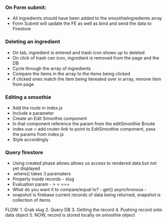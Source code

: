 ### On Form submit:

 - All ingredients should have been added to the smoothieIngredients array
 - Form Submit will update the FE as well as bind and send the data to Firestore

 ### Deleting an ingredient
  - On tab, ingredient is entered and trash icon shows up to deleted
  - On click of trash can icon, ingredient is removed from the page and the DB
  - Cycle through the array of ingredients
  - Compare the items in the array to the items being clicked
  - if clicked ones match the item being itereated over in array, remove item from page


### Editing a smoothie
 - Add the route in index.js
 - Include a parameter
 - Create an Edit Smoothie component
 - In that component reference the param from the editSmoothie $route
 - index.vue = add router-link to point to EditSmoothie component, pass the params from index.js
 - Style accordingly

 ### Query firestore
  - Using created phase allows allows us access to rendered data but not yet displayed
  - .where() takes 3 paramaters
   - Property inside records - slug
   - Evaluation param - > < ===
   - What do you want it to compare/equal to?
   -.get() asynchronous -
   - snapshot is firebase current records of data being returned, snapshot is collection of items

   FLOW:
    1. Grab slug
    2. Query DB
    3. Getting the record
    4. Pushing record onto data object
    5. NOW, record is stored locally on smoothie object
